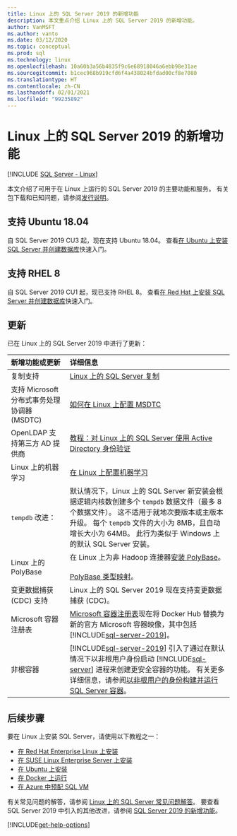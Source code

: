 ```yaml
---
title: Linux 上的 SQL Server 2019 的新增功能
description: 本文重点介绍 Linux 上的 SQL Server 2019 的新增功能。
author: VanMSFT
ms.author: vanto
ms.date: 03/12/2020
ms.topic: conceptual
ms.prod: sql
ms.technology: linux
ms.openlocfilehash: 10a60b3a56b4835f9c6e68918046a6ebb98e31ae
ms.sourcegitcommit: b1cec968b919cfd6f4a438024bfdad00cf8e7080
ms.translationtype: HT
ms.contentlocale: zh-CN
ms.lasthandoff: 02/01/2021
ms.locfileid: "99235892"
---
```

# <a name="whats-new-for-sql-server-2019-on-linux"></a>Linux 上的 SQL Server 2019 的新增功能

[!INCLUDE [SQL Server - Linux](../includes/applies-to-version/sql-linux.md)]

本文介绍了可用于在 Linux 上运行的 SQL Server 2019 的主要功能和服务。 有关包下载和已知问题，请参阅[发行说明](sql-server-linux-release-notes-2019.md)。

## <a name="ubuntu-1804-supported"></a>支持 Ubuntu 18.04

自 SQL Server 2019 CU3 起，现在支持 Ubuntu 18.04。 查看[在 Ubuntu 上安装 SQL Server 并创建数据库](quickstart-install-connect-ubuntu.md?view=sql-server-linux-ver15&preserve-view=true)快速入门。

## <a name="rhel-8-supported"></a>支持 RHEL 8

自 SQL Server 2019 CU1 起，现已支持 RHEL 8。 查看[在 Red Hat 上安装 SQL Server 并创建数据库](quickstart-install-connect-red-hat.md?view=sql-server-linux-ver15&preserve-view=true)快速入门。

## <a name="updates"></a>更新

已在 Linux 上的 SQL Server 2019 中进行了更新：

| 新增功能或更新 | 详细信息 |
|:-----|:-----|
|复制支持 |[Linux 上的 SQL Server 复制](sql-server-linux-replication.md)
|支持 Microsoft 分布式事务处理协调器 (MSDTC) |[如何在 Linux 上配置 MSDTC](sql-server-linux-configure-msdtc.md) |
|OpenLDAP 支持第三方 AD 提供商 |[教程：对 Linux 上的 SQL Server 使用 Active Directory 身份验证](sql-server-linux-active-directory-authentication.md) |
|Linux 上的机器学习 |[在 Linux 上配置机器学习](sql-server-linux-setup-machine-learning.md) |
|`tempdb` 改进： | 默认情况下，Linux 上的 SQL Server 新安装会根据逻辑内核数创建多个 `tempdb` 数据文件（最多 8 个数据文件）。 这不适用于就地次要版本或主版本升级。 每个 `tempdb` 文件的大小为 8MB，且自动增长大小为 64MB。 此行为类似于 Windows 上的默认 SQL Server 安装。 |
| Linux 上的 PolyBase | 在 Linux 上为非 Hadoop 连接器[安装 PolyBase](../relational-databases/polybase/polybase-linux-setup.md)。<br/><br/>[PolyBase 类型映射](../relational-databases/polybase/polybase-type-mapping.md)。 |
| 变更数据捕获 (CDC) 支持 | Linux 上的 SQL Server 2019 现在支持变更数据捕获 (CDC)。 |
| Microsoft 容器注册表 | [Microsoft 容器注册表](https://azure.microsoft.com/blog/microsoft-syndicates-container-catalog/)现在将 Docker Hub 替换为新的官方 Microsoft 容器映像，其中包括 [!INCLUDE[sql-server-2019](../includes/sssql19-md.md)]。 |
| 非根容器 | [!INCLUDE[sql-server-2019](../includes/sssql19-md.md)] 引入了通过在默认情况下以非根用户身份启动 [!INCLUDE[sql-server](../includes/ssnoversion-md.md)] 进程来创建更安全容器的功能。 有关更多详细信息，请参阅[以非根用户的身份构建并运行 SQL Server 容器](./sql-server-linux-docker-container-security.md#buildnonrootcontainer)。 |

## <a name="next-steps"></a>后续步骤

要在 Linux 上安装 SQL Server，请使用以下教程之一：

- [在 Red Hat Enterprise Linux 上安装](quickstart-install-connect-red-hat.md?view=sql-server-linux-ver15&preserve-view=true)
- [在 SUSE Linux Enterprise Server 上安装](quickstart-install-connect-suse.md?view=sql-server-linux-ver15&preserve-view=true)
- [在 Ubuntu 上安装](quickstart-install-connect-ubuntu.md?view=sql-server-linux-ver15&preserve-view=true)
- [在 Docker 上运行](quickstart-install-connect-docker.md?view=sql-server-linux-ver15&preserve-view=true)
- [在 Azure 中预配 SQL VM](/azure/virtual-machines/linux/sql/provision-sql-server-linux-virtual-machine?toc=/sql/toc/toc.json)

有关常见问题的解答，请参阅 [Linux 上的 SQL Server 常见问题解答](sql-server-linux-faq.md)。 要查看 SQL Server 2019 中引入的其他改进，请参阅 [SQL Server 2019 的新增功能](../sql-server/what-s-new-in-sql-server-ver15.md?view=sql-server-ver15&preserve-view=true)。

[!INCLUDE[get-help-options](../includes/paragraph-content/get-help-options.md)]